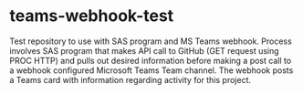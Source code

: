 # teams-webhook-test
Test repository to use with SAS program and MS Teams webhook.
Process involves SAS program that makes API call to GitHub (GET request using PROC  HTTP) and pulls out desired information before making a post call to a webhook configured Microsoft Teams Team channel. The webhook posts a Teams card with information regarding activity for this project.
